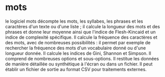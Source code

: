 # mots
le logiciel mots décompte les mots, les syllabes, les phrases et les caractères d'un texte ou d'une liste ; il calcule la longueur des mots et des phrases et donne leur moyenne ainsi que l'indice de Flesh-Kincaid et un indice de complexité spécifique. Il calcule la fréquence des caractères et des mots, avec de nombreuses possibilités : il permet par exemple de rechercher la fréquence des mots d'un vocabulaire donné ou d'une longueur donnée. Il calcule les indices de Gini, Shannon et Simpson. Il comprend de nombreuses options et sous-options. Il restitue les données de manière détaillée ou synthétique à l'écran ou dans un fichier. Il peut établir un fichier de sortie au format CSV pour traitements externes.

